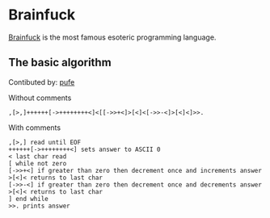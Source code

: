 # Brainfuck

[Brainfuck](https://esolangs.org/wiki/Brainfuck) is the most famous esoteric programming language.

## The basic algorithm
Contibuted by: [pufe](https://github.com/pufe)

Without comments
```brainfuck
,[>,]++++++[->++++++++<]<[[->>+<]>[<]<[->>-<]>[<]<]>>.

```

With comments
```brainfuck
,[>,] read until EOF
++++++[->++++++++<] sets answer to ASCII 0
< last char read
[ while not zero
[->>+<] if greater than zero then decrement once and increments answer
>[<]< returns to last char
[->>-<] if greater than zero then decrement once and decrements answer
>[<]< returns to last char
] end while
>>. prints answer
```
